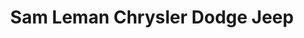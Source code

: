---
title: "Sam Leman Chrysler Dodge Jeep"
url: /morton/sam-leman-chrysler-dodge-jeep-east-courtland-street-2/
shop: Autowerkstatt
---